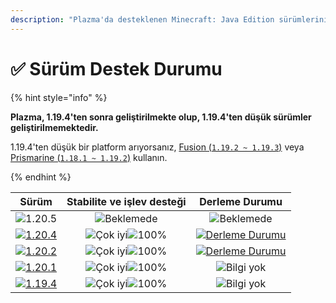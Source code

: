 ```yaml
---
description: "Plazma'da desteklenen Minecraft: Java Edition sürümlerini keşfedin."
---
```


# ✅ Sürüm Destek Durumu

{% hint style="info" %}

**Plazma, 1.19.4'ten sonra geliştirilmekte olup, 1.19.4'ten düşük sürümler geliştirilmemektedir.**

1.19.4'ten düşük bir platform arıyorsanız, [Fusion (`1.19.2 ~ 1.19.3`)](https://github.com/RuinedTechnologyUnify/Fusion) veya [Prismarine (`1.18.1 ~ 1.19.2`)](https://github.com/PrismarineTeam/Prismarine) kullanın.

{% endhint %}

[wtr]: https://badge.plazmamc.org/0/Bekleme%20Sürümü
[ukn]: https://badge.plazmamc.org/0/Bilgi%20yok
[vgd]: https://badge.plazmamc.org/1/Çok%20iyi
[100]: https://badge.plazmamc.org/percent/100

|                                       Sürüm                                       |  Stabilite ve işlev desteği |                                              Derleme Durumu                                             |
| :-------------------------------------------------------------------------------: | :-------------------------: | :-----------------------------------------------------------------------------------------------------: |
|                   ![1.20.5](https://badge.plazmamc.org/0/1.20.5)                  |      ![Beklemede][wtr]      |                                            ![Beklemede][wtr]                                            |
| [![1.20.4](https://badge.plazmamc.org/2/1.20.4)](https://git.plazmamc.org/1.20.4) | ![Çok iyi][vgd]![100%][100] | [![Derleme Durumu](https://build.plazmamc.org/1.20.4)](https://build.plazmamc.org/1.20.4?redirect=true) |
| [![1.20.2](https://badge.plazmamc.org/6/1.20.2)](https://git.plazmamc.org/1.20.2) | ![Çok iyi][vgd]![100%][100] | [![Derleme Durumu](https://build.plazmamc.org/1.20.2)](https://build.plazmamc.org/1.20.2?redirect=true) |
| [![1.20.1](https://badge.plazmamc.org/4/1.20.1)](https://git.plazmamc.org/1.20.1) | ![Çok iyi][vgd]![100%][100] |                                            ![Bilgi yok][ukn]                                            |
| [![1.19.4](https://badge.plazmamc.org/4/1.19.4)](https://git.plazmamc.org/1.19.4) | ![Çok iyi][vgd]![100%][100] |                                            ![Bilgi yok][ukn]                                            |
